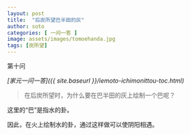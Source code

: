```yaml
---
layout: post
title:  "后炭所望巴半田的灰"
author: soto
categories: [ 一问一答 ]
image: assets/images/tomoehanda.jpg
tags: [炭所望]
---
```


第十问

*[家元一问一答]({{ site.baseurl }}/iemoto-ichimonittou-toc.html)*

> 在后炭所望时，为什么要在巴半田的灰上绘制一个巴呢？

这里的“巴”是指水的卦。

因此，在火上绘制水的卦，通过这样做可以使阴阳相遇。
